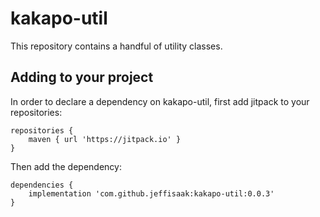 # kakapo-util

This repository contains a handful of utility classes.

## Adding to your project

In order to declare a dependency on kakapo-util, first add jitpack to your repositories:

```
repositories {
    maven { url 'https://jitpack.io' }
}
```

Then add the dependency:

```
dependencies {
    implementation 'com.github.jeffisaak:kakapo-util:0.0.3'
}
```
